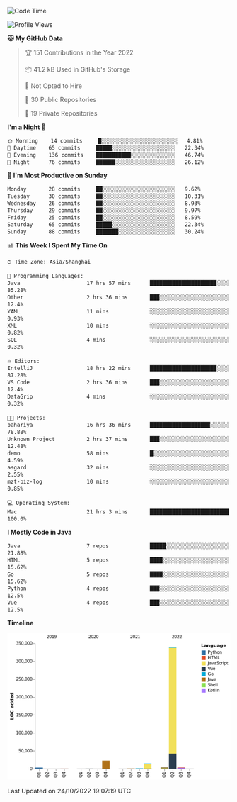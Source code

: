 <!--START_SECTION:waka-->
![Code Time](http://img.shields.io/badge/Code%20Time-1%2C294%20hrs%2014%20mins-blue)

![Profile Views](http://img.shields.io/badge/Profile%20Views-0-blue)

**🐱 My GitHub Data** 

> 🏆 151 Contributions in the Year 2022
 > 
> 📦 41.2 kB Used in GitHub's Storage 
 > 
> 🚫 Not Opted to Hire
 > 
> 📜 30 Public Repositories 
 > 
> 🔑 19 Private Repositories  
 > 
**I'm a Night 🦉** 

```text
🌞 Morning    14 commits     █░░░░░░░░░░░░░░░░░░░░░░░░   4.81% 
🌆 Daytime    65 commits     █████░░░░░░░░░░░░░░░░░░░░   22.34% 
🌃 Evening    136 commits    ███████████░░░░░░░░░░░░░░   46.74% 
🌙 Night      76 commits     ██████░░░░░░░░░░░░░░░░░░░   26.12%

```
📅 **I'm Most Productive on Sunday** 

```text
Monday       28 commits     ██░░░░░░░░░░░░░░░░░░░░░░░   9.62% 
Tuesday      30 commits     ██░░░░░░░░░░░░░░░░░░░░░░░   10.31% 
Wednesday    26 commits     ██░░░░░░░░░░░░░░░░░░░░░░░   8.93% 
Thursday     29 commits     ██░░░░░░░░░░░░░░░░░░░░░░░   9.97% 
Friday       25 commits     ██░░░░░░░░░░░░░░░░░░░░░░░   8.59% 
Saturday     65 commits     █████░░░░░░░░░░░░░░░░░░░░   22.34% 
Sunday       88 commits     ███████░░░░░░░░░░░░░░░░░░   30.24%

```


📊 **This Week I Spent My Time On** 

```text
⌚︎ Time Zone: Asia/Shanghai

💬 Programming Languages: 
Java                     17 hrs 57 mins      █████████████████████░░░░   85.28% 
Other                    2 hrs 36 mins       ███░░░░░░░░░░░░░░░░░░░░░░   12.4% 
YAML                     11 mins             ░░░░░░░░░░░░░░░░░░░░░░░░░   0.93% 
XML                      10 mins             ░░░░░░░░░░░░░░░░░░░░░░░░░   0.82% 
SQL                      4 mins              ░░░░░░░░░░░░░░░░░░░░░░░░░   0.32%

🔥 Editors: 
IntelliJ                 18 hrs 22 mins      █████████████████████░░░░   87.28% 
VS Code                  2 hrs 36 mins       ███░░░░░░░░░░░░░░░░░░░░░░   12.4% 
DataGrip                 4 mins              ░░░░░░░░░░░░░░░░░░░░░░░░░   0.32%

🐱‍💻 Projects: 
bahariya                 16 hrs 36 mins      ███████████████████░░░░░░   78.88% 
Unknown Project          2 hrs 37 mins       ███░░░░░░░░░░░░░░░░░░░░░░   12.48% 
demo                     58 mins             █░░░░░░░░░░░░░░░░░░░░░░░░   4.59% 
asgard                   32 mins             ░░░░░░░░░░░░░░░░░░░░░░░░░   2.55% 
mzt-biz-log              10 mins             ░░░░░░░░░░░░░░░░░░░░░░░░░   0.85%

💻 Operating System: 
Mac                      21 hrs 3 mins       █████████████████████████   100.0%

```

**I Mostly Code in Java** 

```text
Java                     7 repos             █████░░░░░░░░░░░░░░░░░░░░   21.88% 
HTML                     5 repos             ████░░░░░░░░░░░░░░░░░░░░░   15.62% 
Go                       5 repos             ████░░░░░░░░░░░░░░░░░░░░░   15.62% 
Python                   4 repos             ███░░░░░░░░░░░░░░░░░░░░░░   12.5% 
Vue                      4 repos             ███░░░░░░░░░░░░░░░░░░░░░░   12.5%

```


**Timeline**

![Chart not found](https://raw.githubusercontent.com/youtiaoguagua/youtiaoguagua/master/charts/bar_graph.png) 


 Last Updated on 24/10/2022 19:07:19 UTC
<!--END_SECTION:waka-->